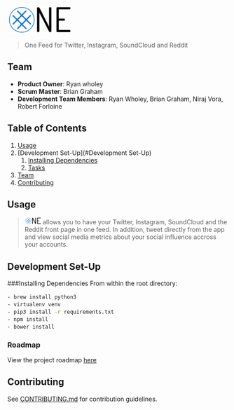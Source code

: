 <img src="/project/static/views/img/logo.png" height="64px"/>

> One Feed for Twitter, Instagram, SoundCloud and Reddit

## Team

  - __Product Owner__: Ryan wholey
  - __Scrum Master__: Brian Graham
  - __Development Team Members__: Ryan Wholey, Brian Graham, Niraj Vora, Robert Forloine

## Table of Contents

1. [Usage](#Usage)
1. [Development Set-Up](#Development Set-Up)
    1. [Installing Dependencies](#installing-dependencies)
    1. [Tasks](#tasks)
1. [Team](#team)
1. [Contributing](#contributing)

## Usage

> <img src="/project/static/views/img/logo.png" height="16px" style="text-align: bottom"/> allows you to have your Twitter, Instagram, SoundCloud and the Reddit front page in one feed. In addition, tweet directly from the app and view social media metrics about your social influence accross your accounts.

## Development Set-Up

###Installing Dependencies
   From within the root directory:

```sh
- brew install python3
- virtualenv venv
- pip3 install -r requirements.txt
- npm install
- bower install
```

### Roadmap

View the project roadmap [here](LINK_TO_PROJECT_ISSUES)


## Contributing

See [CONTRIBUTING.md](CONTRIBUTING.md) for contribution guidelines.
